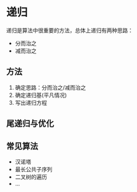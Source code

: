 # 递归

递归是算法中很重要的方法，总体上递归有两种思路：

- 分而治之
- 减而治之

## 方法

1. 确定思路：分而治之/减而治之
2. 确定递归基(平凡情况)
3. 写出递归方程

## 尾递归与优化


## 常见算法

- 汉诺塔
- 最长公共子序列
- 二叉树的遍历
- ...